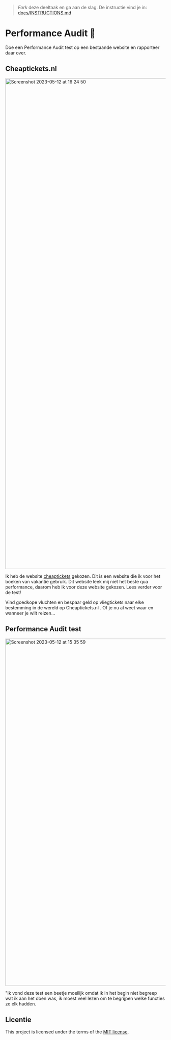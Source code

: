 > _Fork_ deze deeltaak en ga aan de slag. De instructie vind je in: [docs/INSTRUCTIONS.md](docs/INSTRUCTIONS.md)

# Performance Audit 🚀

Doe een Performance Audit test op een bestaande website en rapporteer daar over.

## Cheaptickets.nl

<img width="1542" alt="Screenshot 2023-05-12 at 16 24 50" src="https://github.com/Marwaxhello/performance-matters-performance-audit/assets/112861555/6c24b228-dbd5-4b69-9208-6dd793dafc6f">  

Ik heb de website [cheaptickets](https://www.cheaptickets.nl/) gekozen. Dit is een website die ik voor het boeken van vakantie gebruik. Dit website leek mij niet het beste qua performance, daarom heb ik voor deze website gekozen. Lees verder voor de test!

Vind goedkope vluchten en bespaar geld op vliegtickets naar elke bestemming in de wereld op Cheaptickets.nl . Of je nu al weet waar en wanneer je wilt reizen...

## Performance Audit test

<img width="1091" alt="Screenshot 2023-05-12 at 15 35 59" src="https://github.com/Marwaxhello/performance-matters-performance-audit/assets/112861555/3e02c48b-20f7-48aa-b119-6455d889c396">

"Ik vond deze test een beetje moeilijk omdat ik in het begin niet begreep wat ik aan het doen was, ik moest veel lezen om te begrijpen welke functies ze elk hadden.


## Licentie

This project is licensed under the terms of the [MIT license](./LICENSE).
